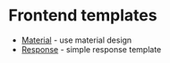 # Frontend templates
<ul>
  <li><a href="https://github.com/zualex32/frontend-templates/tree/master/material">Material</a> - use material design</li>
  <li><a href="https://github.com/zualex32/frontend-templates/tree/master/response">Response</a> - simple response template</li>
</ul>
